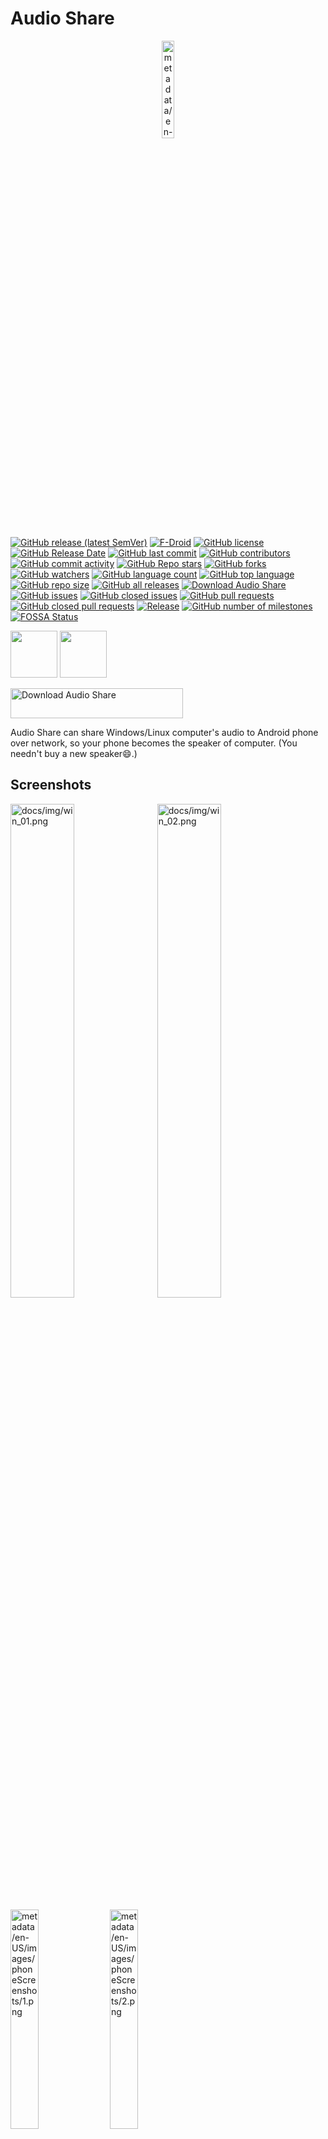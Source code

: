 # Audio Share
<p align="center">
    <img src="metadata/en-US/images/icon.png" width="20%" alt="metadata/en-US/images/icon.png">
</p>

[![GitHub release (latest SemVer)](https://img.shields.io/github/v/release/mkckr0/audio-share?logo=github)](https://github.com/mkckr0/audio-share/releases/latest)
[![F-Droid](https://img.shields.io/f-droid/v/io.github.mkckr0.audio_share_app?logo=F-Droid)](https://f-droid.org/packages/io.github.mkckr0.audio_share_app)
[![GitHub license](https://img.shields.io/github/license/mkckr0/audio-share)](https://img.shields.io/github/license/mkckr0/audio-share)
[![GitHub Release Date](https://img.shields.io/github/release-date/mkckr0/audio-share)](https://img.shields.io/github/release-date/mkckr0/audio-share)
[![GitHub last commit](https://img.shields.io/github/last-commit/mkckr0/audio-share)](https://img.shields.io/github/last-commit/mkckr0/audio-share)
[![GitHub contributors](https://img.shields.io/github/contributors/mkckr0/audio-share)](https://img.shields.io/github/contributors/mkckr0/audio-share)
[![GitHub commit activity](https://img.shields.io/github/commit-activity/y/mkckr0/audio-share)](https://img.shields.io/github/commit-activity/y/mkckr0/audio-share)
[![GitHub Repo stars](https://img.shields.io/github/stars/mkckr0/audio-share?style=flat)](https://img.shields.io/github/stars/mkckr0/audio-share)
[![GitHub forks](https://img.shields.io/github/forks/mkckr0/audio-share?style=flat)](https://img.shields.io/github/forks/mkckr0/audio-share)
[![GitHub watchers](https://img.shields.io/github/watchers/mkckr0/audio-share?style=flat)](https://img.shields.io/github/watchers/mkckr0/audio-share)
[![GitHub language count](https://img.shields.io/github/languages/count/mkckr0/audio-share)](https://img.shields.io/github/languages/count/mkckr0/audio-share)
[![GitHub top language](https://img.shields.io/github/languages/top/mkckr0/audio-share)](https://img.shields.io/github/languages/top/mkckr0/audio-share)
[![GitHub repo size](https://img.shields.io/github/repo-size/mkckr0/audio-share)](https://img.shields.io/github/repo-size/mkckr0/audio-share)
[![GitHub all releases](https://img.shields.io/github/downloads/mkckr0/audio-share/total?logo=github)](https://img.shields.io/github/downloads/mkckr0/audio-share/total)
[![Download Audio Share](https://img.shields.io/sourceforge/dt/audio-share.svg?logo=sourceforge)](https://sourceforge.net/projects/audio-share/files)
[![GitHub issues](https://img.shields.io/github/issues/mkckr0/audio-share)](https://img.shields.io/github/issues/mkckr0/audio-share)
[![GitHub closed issues](https://img.shields.io/github/issues-closed/mkckr0/audio-share)](https://img.shields.io/github/issues-closed/mkckr0/audio-share)
[![GitHub pull requests](https://img.shields.io/github/issues-pr/mkckr0/audio-share)](https://img.shields.io/github/issues-pr/mkckr0/audio-share)
[![GitHub closed pull requests](https://img.shields.io/github/issues-pr-closed/mkckr0/audio-share)](https://img.shields.io/github/issues-pr-closed/mkckr0/audio-share)
[![Release](https://github.com/mkckr0/audio-share/actions/workflows/release.yml/badge.svg)](https://github.com/mkckr0/audio-share/actions/workflows/release.yml)
[![GitHub number of milestones](https://img.shields.io/github/milestones/open/mkckr0/audio-share)](https://github.com/mkckr0/audio-share/milestones?state=open)
[![FOSSA Status](https://app.fossa.com/api/projects/git%2Bgithub.com%2Fmkckr0%2Faudio-share.svg?type=shield)](https://app.fossa.com/projects/git%2Bgithub.com%2Fmkckr0%2Faudio-share?ref=badge_shield)

<a href="https://github.com/mkckr0/audio-share/releases/latest"><img src="https://raw.githubusercontent.com/Ehviewer-Overhauled/Art/master/get-it-on-github.svg" height="75"></a>
<a href="https://f-droid.org/packages/io.github.mkckr0.audio_share_app"><img src="https://fdroid.gitlab.io/artwork/badge/get-it-on.png" height="75"></a>

<a href="https://sourceforge.net/projects/audio-share/files"><img alt="Download Audio Share" src="https://a.fsdn.com/con/app/sf-download-button?button_size=2x" width=276 height=48></a>

Audio Share can share Windows/Linux computer's audio to Android phone over network, so your phone becomes the speaker of computer. (You needn't buy a new speaker😄.)


## Screenshots

<img src="docs/img/win_01.png" width="45%" alt="docs/img/win_01.png">&nbsp;
<img src="docs/img/win_02.png" width="45%" alt="docs/img/win_02.png">

<img src="metadata/en-US/images/phoneScreenshots/1.png" width="30%" alt="metadata/en-US/images/phoneScreenshots/1.png">&nbsp;
<img src="metadata/en-US/images/phoneScreenshots/2.png" width="30%" alt="metadata/en-US/images/phoneScreenshots/2.png">


## Requirements
- A PC with Windows or Linux as the server.
    - Windows 10+ x86_64 with [Microsoft Visual C++ 2015-2022 Redistributable (x64)](https://learn.microsoft.com/en-us/cpp/windows/latest-supported-vc-redist) ([vc_redist.x64.exe](https://aka.ms/vs/17/release/vc_redist.x64.exe)).
    - Linux with PipeWire.
- The audio player on PC can work normally. That's to say that you should have a sound card and the audio endpoint is in available state. Otherwise, you need some [extra setups](#extra-setups-for-no-audio-endpoint).
- Android 6.0(API 23)+.


## Usage for Windows GUI
- Download APK file and AudioShareServer.exe from [latest release](https://github.com/mkckr0/audio-share/releases/latest).
- Open the AudioShareServer.exe on your computer. The default arguments may work well. But you may still have to check the "Host" part. It's normally the LAN address, such as `192.168.3.2`. Make sure your phone can connect your computer over this IP address. Then Click "Start Server" button.
- Install APK to your phone and open it. Modify the "Host" part to make sure it's same as the value of previous step, such as `192.168.3.2`. Click "▶" button and enjoy the audio🎶.

> [!CAUTION]
> This app doesn't support auto reconnecting feature at present. Once the app is killed  or disconnected by Android power saver, the audio playing will be stop. Adding app to the whitelist of power saver is recommended. To do this, you can press "Request Ignore Battery Optimizations" on app's Settings.


## Usage for Windows/Linux CMD
- Download the `audio-share-server-cmd-windows.zip` for Windows, the `audio-share-server-cmd-linux.tar.gz` for Linux.
- Uncompress the archive file.
- Find the LAN address of your computer, such as `192.168.3.2`. Then run `as-cmd -b 192.168.3.2` to start the server. It will use the default port `65530` and select a default audio endpoint.
- The Windows will ask you to add firewall rules automatically while Linux won't. So if your Linux distribution enables firewall, you need to configure firewall manually.
- Install APK to your phone and open it. Modify the "Host" part to make sure it's same as the value of previous step, such as `192.168.3.2`. Click "▶" button and enjoy the audio🎶.


## Configure Firewall Rules on Linux
### Add rules
```sh
address=192.168.3.2 # change it.
port=65530 # change it.
sudo firewall-cmd --add-rich-rule="rule family=ipv4 destination address=$address port port=$port protocol=tcp accept"
sudo firewall-cmd --add-rich-rule="rule family=ipv4 destination address=$address port port=$port protocol=udp accept"
sudo firewall-cmd --runtime-to-permanent
```
### Check rules
```sh
sudo firewall-cmd --list-rich-rules
```
Output:
```sh
rule family="ipv4" destination address="192.168.3.2" port port="65530" protocol="tcp" accept
rule family="ipv4" destination address="192.168.3.2" port port="65530" protocol="udp" accept
```
### Remove rules
```sh
address=192.168.3.2 # change it.
port=65530 # change it.
sudo firewall-cmd --remove-rich-rule="rule family=ipv4 destination address=$address port port=$port protocol=tcp accept"
sudo firewall-cmd --remove-rich-rule="rule family=ipv4 destination address=$address port port=$port protocol=udp accept"
sudo firewall-cmd --runtime-to-permanent
```


## About Audio Format
There are two kinds of audio format:

- Capture audio format
- Transfer audio format

The transfer audio format is uncompressed PCM data and keep same with capture audio format.

You can open `server.log` to see the capture audio format.
```
[2024-02-11 22:27:33.019] [server] [info] AudioFormat:
format_tag: 3
channels: 2
sample_rate: 192000
bits_per_sample: 32
```
As shown above, the format is `32 bit float`, the channel count is `2`, and sample rate is `192kHz`.

On Windows, the capture audio format is the default value given by Windows Core Audio APIs. It seems like always be `32 bit float`. The sample rate is affected by audio endpoint format. You may change it by setting System Sounds Panel(`mmsys.cpl`). In `Playback` tab, right click one available endpoint, and open Properties Panel, and select `Advanced` tab, and change `Default Format` and click `Apply`. This can be also done in `Realtek Audio Console`, if you use a Realtek Audio Card.

On Linux, the capture audio format is hardcoded. To keep same with Windows, the audio format is also `32 bit float`. The channel count is always `2`. The sample rate is always `48kHz`.

Note that the higher sample rate will consume more network traffic bandwidth. Maybe in future, the capture audio format can be set by user manually.


## About Volume
The final volume that you hear is affected by the following volume:

- PC system volume.
- Audio player volume on PC.
- Android system media volume.
- "Audio Volume" on Android app.
- "Loudness Enhancer" on Android app.

**They are all independent.** If you max the volume of your PC and audio player, and still feel it's not enough, but don't want to change the Android system volume, you can increase "Loudness Enhancer" on app's Settings. It won't affect the system volume. The "Audio Volume" on app can decrease the volume you hear without changing system volume.

**Too much loudness will hurt your ear!!!** "Loudness Enhancer" has a limit of `3000mB`. It's enough for most cases. If you still need more loudness, just directly change Android system volume.


## Extra Setups for "No Audio Endpoint"
### For Windows
#### Method 1: Make audio endpoint available when speaker doesn't plug in
Realtek sound card can make audio endpoint available when speaker doesn't plug in. Just open Realtek Audio Console, select "Device advanced settings" tab, and switch on "Disable front panel front popup dialog" option. Then the audio endpoint will show up. Other sound card may have similar options. If you can't find, then turn to Method 2.

#### Method 2: Install a third-party virtual audio device driver
At present, I haven't find a way to create virtual audio endpoint. The only way to achieve it is to write a virtual audio device driver. But it need a EV Code Signing Certificate to sign it. Otherwise, user can't install it. I don't want to pay for it. And there are many existed third-party virtual audio device drivers. You can find one or post one that you know at [Virtual Audio Device Driver on Windows](https://github.com/mkckr0/audio-share/discussions/59). Generally, a driver has an INF file. Right click it and click "Install" to install it.

### For Linux
Thanks to PipeWire, it's very easy for Linux to create a virtual audio endpoint, even without a root privilege. Just copy the below config to `~/.config/pipewire/pipewire.conf.d/audio-share-sink.conf`
```
context.objects = [
    {   factory = adapter
        args = {
           factory.name     = support.null-audio-sink
           node.name        = "Audio Share Sink"
           media.class      = Audio/Sink
           object.linger    = true
           audio.position   = [ FL FR ]
           priority.session = 1009
           priority.driver  = 1009
           monitor.channel-volumes = true
           monitor.passthrough = true
        }
    }
]
```
Then run `systemctl --user restart pipewire` to restart the PipeWire service.  
Finally, you can see the added endpoint "Audio Share Sink".
```sh
[abc@localhost ~]$ as-cmd -l
[2024-03-17 22:46:14.563] [info] pipewire header_version: 0.3.48, library_version: 0.3.67
endpoint_list:
        * id: 30   name: Audio Share Sink
total: 1
```


## Compile from source

- Android App
    - Android Studio will import all dependencies automatically.

- Server MFC
    - vcpkg is required for install dependencies.
    - Run `vcpkg install asio protobuf spdlog[wchar] wil nlohmann-json` to install deps. The vcpkg triplet is `x64-windows-static-md`.
    - Visual Studio 2022 with "Desktop development with C++" workload and "C++ MFC for latest v143 build tools (x86 & x64)" option is required for compiling.

- Server CMD
    - CMake and a compiler support C++20 is required. Linux also need `libpipewire-dev` or `pipewire-devel`.
    - Install vcpkg, and set `VPCKG_ROOT` env. This env is required by `CMakePresets.json`.
    - Run `vcpkg install asio protobuf spdlog cxxopts` to install deps. The vcpkg triplet is `x64-windows-static-md` for Windows, `x64-linux` for Linux.
    - Run `cmake --preset linux-Release` to configure.
    - Run `cmake --build --preset linux-Release` to build. The `as-cmd` is located at `out/install/linux-Release/bin/as-cmd`.
    - For Windows, replace `linux` to `windows` in previous two steps.

## Star History

[![Star History Chart](https://api.star-history.com/svg?repos=mkckr0/audio-share&type=Date)](https://star-history.com/#mkckr0/audio-share&Date)

## License
This project is licensed under the [Apache-2.0 license](https://opensource.org/license/apache-2-0) .
```
   Copyright 2022-2024 mkckr0 <https://github.com/mkckr0>

   Licensed under the Apache License, Version 2.0 (the "License");
   you may not use this file except in compliance with the License.
   You may obtain a copy of the License at

       http://www.apache.org/licenses/LICENSE-2.0

   Unless required by applicable law or agreed to in writing, software
   distributed under the License is distributed on an "AS IS" BASIS,
   WITHOUT WARRANTIES OR CONDITIONS OF ANY KIND, either express or implied.
   See the License for the specific language governing permissions and
   limitations under the License.
```

[![FOSSA Status](https://app.fossa.com/api/projects/git%2Bgithub.com%2Fmkckr0%2Faudio-share.svg?type=large)](https://app.fossa.com/projects/git%2Bgithub.com%2Fmkckr0%2Faudio-share?ref=badge_large)

## Used third-party libraries

- [nlohmann/json](https://github.com/nlohmann/json) licensed under the [MIT license](https://github.com/nlohmann/json/blob/develop/LICENSE.MIT)
- [WIL](https://github.com/microsoft/wil) licensed under the [MIT license](https://github.com/microsoft/wil/blob/master/LICENSE)
- [Asio](https://github.com/chriskohlhoff/asio) licensed under the [BSL-1.0 license](http://www.boost.org/LICENSE_1_0.txt).
- [Protocol Buffers](https://github.com/protocolbuffers/protobuf) licensed under the [LICENSE](https://github.com/protocolbuffers/protobuf/blob/main/LICENSE).
- [spdlog](https://github.com/gabime/spdlog) licensed under the [MIT license](https://github.com/gabime/spdlog/blob/v1.x/LICENSE).
- [{fmt}](https://github.com/fmtlib/fmt) licensed under the [LICENSE](https://github.com/fmtlib/fmt/blob/master/LICENSE).
- [cxxopts](https://github.com/jarro2783/cxxopts) licensed under the [MIT license](https://github.com/jarro2783/cxxopts/blob/master/LICENSE)
- [Netty](https://github.com/netty/netty) licensed under the [Apache-2.0 license](http://www.apache.org/licenses/LICENSE-2.0).
- [Material Components for Android](https://github.com/material-components/material-components-android) licensed under the [Apache-2.0 license](http://www.apache.org/licenses/LICENSE-2.0).
- [Protobuf Plugin for Gradle](https://github.com/google/protobuf-gradle-plugin) licensed under the [LICENSE](https://github.com/google/protobuf-gradle-plugin/blob/master/LICENSE).
- [PipeWire](https://gitlab.freedesktop.org/pipewire/pipewire) licensed under the [LICENSE](https://gitlab.freedesktop.org/pipewire/pipewire/-/blob/master/LICENSE).

## Sponsors

- [Mosklia](https://github.com/Mosklia)
- [YuHuanTin](https://github.com/yuhuantin)
